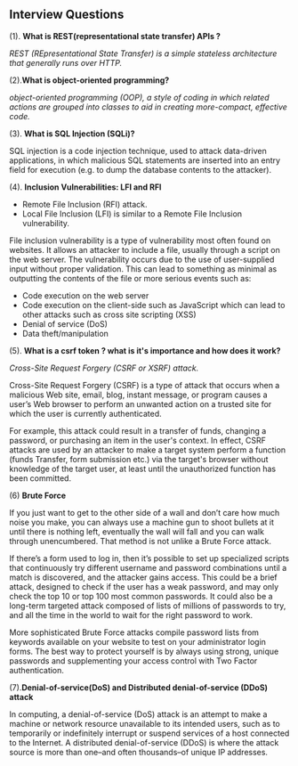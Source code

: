 ## Interview Questions
(1). **What is REST(representational state transfer) APIs ?**

*REST (REpresentational State Transfer) is a simple stateless architecture that generally runs over HTTP.*

(2).**What is object-oriented programming?**

*object-oriented programming (OOP), a style of coding in which related actions are grouped into classes to aid in creating more-compact, effective code.*

(3). **What is SQL Injection (SQLi)?**

SQL injection is a code injection technique, used to attack data-driven applications, in which malicious SQL statements are inserted into an entry field for execution (e.g. to dump the database contents to the attacker).

(4). **Inclusion Vulnerabilities: LFI and RFI**

+ Remote File Inclusion (RFI) attack.
+ Local File Inclusion (LFI) is similar to a Remote File Inclusion vulnerability.

File inclusion vulnerability is a type of vulnerability most often found on websites. It allows an attacker to include a file, usually through a script on the web server. The vulnerability occurs due to the use of user-supplied input without proper validation. This can lead to something as minimal as outputting the contents of the file or more serious events such as:
+ Code execution on the web server
+ Code execution on the client-side such as  JavaScript which can lead to other attacks such as cross site scripting (XSS)
+ Denial of service (DoS)
+ Data theft/manipulation

(5). **What is a csrf token ? what is it's importance and how does it work?**

*Cross-Site Request Forgery (CSRF or XSRF) attack.*

Cross-Site Request Forgery (CSRF) is a type of attack that occurs when a malicious Web site, email, blog, instant message, or program causes a user’s Web browser to perform an unwanted action on a trusted site for which the user is currently authenticated.

For example, this attack could result in a transfer of funds, changing a password, or purchasing an item in the user's context. In effect, CSRF attacks are used by an attacker to make a target system perform a function (funds Transfer, form submission etc.) via the target's browser without knowledge of the target user, at least until the unauthorized function has been committed.

(6) **Brute Force**

If you just want to get to the other side of a wall and don’t care how much noise you make, you can always use a machine gun to shoot bullets at it until there is nothing left, eventually the wall will fall and you can walk through unencumbered. That method is not unlike a Brute Force attack.

If there’s a form used to log in, then it’s possible to set up specialized scripts that continuously try different username and password combinations until a match is discovered, and the attacker gains access. This could be a brief attack, designed to check if the user has a weak password, and may only check the top 10 or top 100 most common passwords. It could also be a long-term targeted attack composed of lists of millions of passwords to try, and all the time in the world to wait for the right password to work.

More sophisticated Brute Force attacks compile password lists from keywords available on your website to test on your administrator login forms. The best way to protect yourself is by always using strong, unique passwords and supplementing your access control with Two Factor authentication.

(7).**Denial-of-service(DoS) and Distributed denial-of-service (DDoS) attack**

In computing, a denial-of-service (DoS) attack is an attempt to make a machine or network resource unavailable to its intended users, such as to temporarily or indefinitely interrupt or suspend services of a host connected to the Internet. A distributed denial-of-service (DDoS) is where the attack source is more than one–and often thousands–of unique IP addresses.
